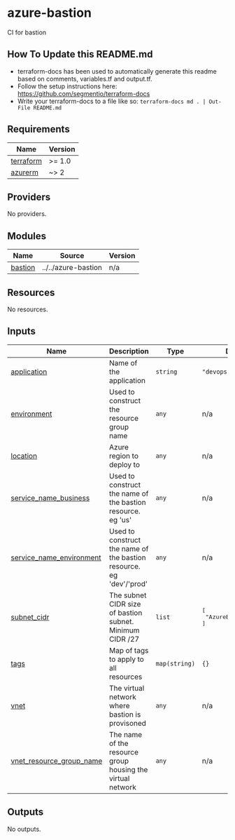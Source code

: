 # azure-bastion

CI for bastion

## How To Update this README.md

* terraform-docs has been used to automatically generate this readme based on comments, variables.tf and output.tf.
* Follow the setup instructions here: https://github.com/segmentio/terraform-docs
* Write your terraform-docs to a file like so: `terraform-docs md . | Out-File README.md`

## Requirements

| Name | Version |
|------|---------|
| <a name="requirement_terraform"></a> [terraform](#requirement\_terraform) | >= 1.0 |
| <a name="requirement_azurerm"></a> [azurerm](#requirement\_azurerm) | ~> 2 |

## Providers

No providers.

## Modules

| Name | Source | Version |
|------|--------|---------|
| <a name="module_bastion"></a> [bastion](#module\_bastion) | ../../azure-bastion | n/a |

## Resources

No resources.

## Inputs

| Name | Description | Type | Default | Required |
|------|-------------|------|---------|:--------:|
| <a name="input_application"></a> [application](#input\_application) | Name of the application | `string` | `"devops"` | no |
| <a name="input_environment"></a> [environment](#input\_environment) | Used to construct the resource group name | `any` | n/a | yes |
| <a name="input_location"></a> [location](#input\_location) | Azure region to deploy to | `any` | n/a | yes |
| <a name="input_service_name_business"></a> [service\_name\_business](#input\_service\_name\_business) | Used to construct the name of the bastion resource. eg 'us' | `any` | n/a | yes |
| <a name="input_service_name_environment"></a> [service\_name\_environment](#input\_service\_name\_environment) | Used to construct the name of the bastion resource. eg 'dev'/'prod' | `any` | n/a | yes |
| <a name="input_subnet_cidr"></a> [subnet\_cidr](#input\_subnet\_cidr) | The subnet CIDR size of bastion subnet. Minimum CIDR /27 | `list` | <pre>[<br>  "AzureBastionSubnet"<br>]</pre> | no |
| <a name="input_tags"></a> [tags](#input\_tags) | Map of tags to apply to all resources | `map(string)` | `{}` | no |
| <a name="input_vnet"></a> [vnet](#input\_vnet) | The virtual network where bastion is provisoned | `any` | n/a | yes |
| <a name="input_vnet_resource_group_name"></a> [vnet\_resource\_group\_name](#input\_vnet\_resource\_group\_name) | The name of the resource group housing the virtual network | `any` | n/a | yes |

## Outputs

No outputs.
